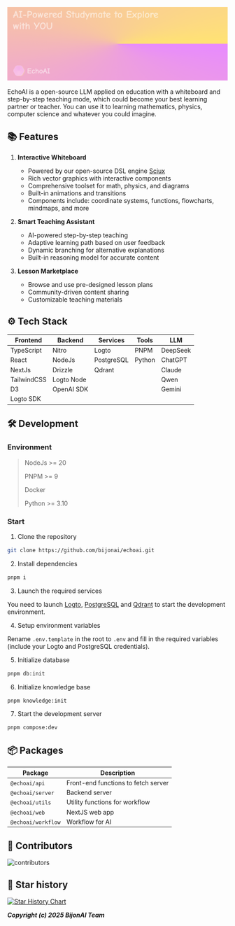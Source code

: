 ![cover](./public/title.png)

EchoAI is a open-source LLM applied on education with a whiteboard and step-by-step teaching mode, which could become your best learning partner or teacher. You can use it to learning mathematics, physics, computer science and whatever you could imagine.

## 📚 Features

1. **Interactive Whiteboard**
   - Powered by our open-source DSL engine [Sciux](https://github.com/sciux-kit)
   - Rich vector graphics with interactive components
   - Comprehensive toolset for math, physics, and diagrams
   - Built-in animations and transitions
   - Components include: coordinate systems, functions, flowcharts, mindmaps, and more

2. **Smart Teaching Assistant**
   - AI-powered step-by-step teaching
   - Adaptive learning path based on user feedback
   - Dynamic branching for alternative explanations
   - Built-in reasoning model for accurate content

3. **Lesson Marketplace**
   - Browse and use pre-designed lesson plans
   - Community-driven content sharing
   - Customizable teaching materials

## ⚙️ Tech Stack

|  Frontend  | Backend | Services | Tools | LLM |
| ---------- | ------- | -------- | ----- | --- |
| TypeScript | Nitro | Logto | PNPM | DeepSeek |
|    React   | NodeJs | PostgreSQL | Python | ChatGPT |
|   NextJs   | Drizzle | Qdrant | | Claude |
| TailwindCSS | Logto Node | | | Qwen |
| D3 | OpenAI SDK | | | Gemini |
| Logto SDK | | | | |

## 🛠️ Development

### Environment
>
> NodeJs >= 20
>
> PNPM >= 9
>
> Docker
>
> Python >= 3.10

### Start

1. Clone the repository

```bash
git clone https://github.com/bijonai/echoai.git
```

2. Install dependencies

```bash
pnpm i
```

3. Launch the required services

You need to launch [Logto](https://logto.io/), [PostgreSQL](https://www.postgresql.org/) and [Qdrant](https://qdrant.tech/) to start the development environment.

4. Setup environment variables

Rename `.env.template` in the root to `.env` and fill in the required variables (include your Logto and PostgreSQL credentials).

5. Initialize database

```bash
pnpm db:init
```

6. Initialize knowledge base

```bash
pnpm knowledge:init
```

7. Start the development server

```bash
pnpm compose:dev
```

## 📦 Packages

| Package | Description |
| ------- | ----------- |
| `@echoai/api` | Front-end functions to fetch server |
| `@echoai/server` | Backend server |
| `@echoai/utils` | Utility functions for workflow |
| `@echoai/web` | NextJS web app |
| `@echoai/workflow` | Workflow for AI |

## 🤝 Contributors

![contributors](https://opencollective.com/bijonai/contributors.svg)

## 🌟 Star history

[![Star History Chart](https://api.star-history.com/svg?repos=bijonai/echoai&type=Date)](https://star-history.com/#bijonai/echoai&Date)

***Copyright (c) 2025 BijonAI Team***
